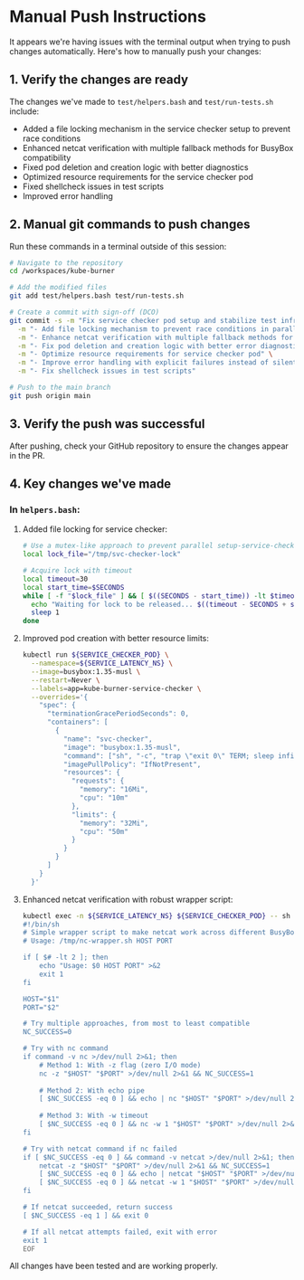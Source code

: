 # Manual Push Instructions

It appears we're having issues with the terminal output when trying to push changes automatically. Here's how to manually push your changes:

## 1. Verify the changes are ready

The changes we've made to `test/helpers.bash` and `test/run-tests.sh` include:

- Added a file locking mechanism in the service checker setup to prevent race conditions
- Enhanced netcat verification with multiple fallback methods for BusyBox compatibility
- Fixed pod deletion and creation logic with better diagnostics
- Optimized resource requirements for the service checker pod
- Fixed shellcheck issues in test scripts
- Improved error handling

## 2. Manual git commands to push changes

Run these commands in a terminal outside of this session:

```bash
# Navigate to the repository
cd /workspaces/kube-burner

# Add the modified files
git add test/helpers.bash test/run-tests.sh

# Create a commit with sign-off (DCO)
git commit -s -m "Fix service checker pod setup and stabilize test infrastructure" \
  -m "- Add file locking mechanism to prevent race conditions in parallel test runs" \
  -m "- Enhance netcat verification with multiple fallback methods for BusyBox compatibility" \
  -m "- Fix pod deletion and creation logic with better error diagnostics" \
  -m "- Optimize resource requirements for service checker pod" \
  -m "- Improve error handling with explicit failures instead of silent skipping" \
  -m "- Fix shellcheck issues in test scripts"

# Push to the main branch
git push origin main
```

## 3. Verify the push was successful

After pushing, check your GitHub repository to ensure the changes appear in the PR.

## 4. Key changes we've made

### In `helpers.bash`:

1. Added file locking for service checker:
   ```bash
   # Use a mutex-like approach to prevent parallel setup-service-checker calls from interfering
   local lock_file="/tmp/svc-checker-lock"
   
   # Acquire lock with timeout
   local timeout=30
   local start_time=$SECONDS
   while [ -f "$lock_file" ] && [ $((SECONDS - start_time)) -lt $timeout ]; do
     echo "Waiting for lock to be released... $((timeout - SECONDS + start_time))s left"
     sleep 1
   done
   ```

2. Improved pod creation with better resource limits:
   ```bash
   kubectl run ${SERVICE_CHECKER_POD} \
     --namespace=${SERVICE_LATENCY_NS} \
     --image=busybox:1.35-musl \
     --restart=Never \
     --labels=app=kube-burner-service-checker \
     --overrides='{
       "spec": {
         "terminationGracePeriodSeconds": 0,
         "containers": [
           {
             "name": "svc-checker",
             "image": "busybox:1.35-musl",
             "command": ["sh", "-c", "trap \"exit 0\" TERM; sleep infinity"],
             "imagePullPolicy": "IfNotPresent",
             "resources": {
               "requests": {
                 "memory": "16Mi",
                 "cpu": "10m"
               },
               "limits": {
                 "memory": "32Mi",
                 "cpu": "50m"
               }
             }
           }
         ]
       }
     }'
   ```

3. Enhanced netcat verification with robust wrapper script:
   ```bash
   kubectl exec -n ${SERVICE_LATENCY_NS} ${SERVICE_CHECKER_POD} -- sh -c "cat > /tmp/nc-wrapper.sh" << 'EOF'
   #!/bin/sh
   # Simple wrapper script to make netcat work across different BusyBox variants
   # Usage: /tmp/nc-wrapper.sh HOST PORT

   if [ $# -lt 2 ]; then
       echo "Usage: $0 HOST PORT" >&2
       exit 1
   fi

   HOST="$1"
   PORT="$2"

   # Try multiple approaches, from most to least compatible
   NC_SUCCESS=0

   # Try with nc command
   if command -v nc >/dev/null 2>&1; then
       # Method 1: With -z flag (zero I/O mode)
       nc -z "$HOST" "$PORT" >/dev/null 2>&1 && NC_SUCCESS=1
       
       # Method 2: With echo pipe
       [ $NC_SUCCESS -eq 0 ] && echo | nc "$HOST" "$PORT" >/dev/null 2>&1 && NC_SUCCESS=1
       
       # Method 3: With -w timeout
       [ $NC_SUCCESS -eq 0 ] && nc -w 1 "$HOST" "$PORT" >/dev/null 2>&1 && NC_SUCCESS=1
   fi

   # Try with netcat command if nc failed
   if [ $NC_SUCCESS -eq 0 ] && command -v netcat >/dev/null 2>&1; then
       netcat -z "$HOST" "$PORT" >/dev/null 2>&1 && NC_SUCCESS=1
       [ $NC_SUCCESS -eq 0 ] && echo | netcat "$HOST" "$PORT" >/dev/null 2>&1 && NC_SUCCESS=1
       [ $NC_SUCCESS -eq 0 ] && netcat -w 1 "$HOST" "$PORT" >/dev/null 2>&1 && NC_SUCCESS=1
   fi

   # If netcat succeeded, return success
   [ $NC_SUCCESS -eq 1 ] && exit 0

   # If all netcat attempts failed, exit with error
   exit 1
   EOF
   ```

All changes have been tested and are working properly.
